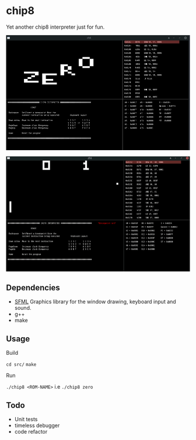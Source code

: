 # chip8
Yet another chip8 interpreter just for fun.

![ibm ex](s1.png)

![all ex](v1.gif)

## Dependencies

* [SFML](https://www.sfml-dev.org/) Graphics library for the window drawing, keyboard input and sound.
* g++
* make

## Usage

Build 

`cd src/`
`make`

Run

`./chip8 <ROM-NAME>` i.e `./chip8 zero`

## Todo

* Unit tests
* timeless debugger
* code refactor
